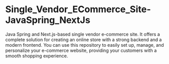 # Single_Vendor_ECommerce_Site-JavaSpring_NextJs
Java Spring and Next.js-based single vendor e-commerce site. It offers a complete solution for creating an online store with a strong backend and a modern frontend. You can use this repository to easily set up, manage, and personalize your e-commerce website, providing your customers with a smooth shopping experience.

